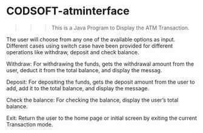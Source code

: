 # CODSOFT-atminterface

>>>This is a Java Program to Display the ATM Transaction.

The user will choose from any one of the available options as input. Different cases using switch case have been provided for different operations like withdraw, deposit and check balance.

Withdraw: For withdrawing the funds, gets the withdrawal amount from the user, deduct it from the total balance, and display the messag.

Deposit: For depositing the funds, gets the deposit amount from the user to add, add it to the total balance, and display the message.

Check the balance: For checking the balance, display the user’s total balance.

Exit: Return the user to the home page or initial screen by exiting the current Transaction mode.
